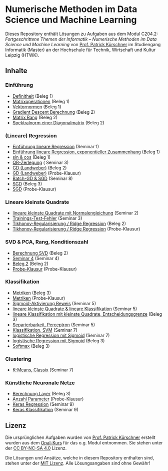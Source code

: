 # Numerische Methoden im Data Science und Machine Learning

Dieses Repository enthält Lösungen zu Aufgaben aus dem Modul C204.2: *Fortgeschrittene Themen der Informatik – Numerische Methoden im Data Science und Machine Learning* von [Prof. Patrick Kürschner](https://mnz.htwk-leipzig.de/mnz/personen/professuren/prof-dr-rer-nat-patrick-kuerschner/) im Studiengang Informatik (Master) an der Hochschule für Technik, Wirtschaft und Kultur Leipzig (HTWK).


## Inhalte

### Einführung

- [Definitheit](./src/tasks/b1/definitheit.ipynb) (Beleg 1)
- [Matrixoperationen](./src/tasks/b1/matrixoperationen.ipynb) (Beleg 1)
- [Vektornormen](./src/tasks/b1/vektornormen.ipynb) (Beleg 1)
- [Gradient Descent Berechnung](./src/tasks/b2/abstiegsverfahren.ipynb) (Beleg 2)
- [Matrix Rang](./src/tasks/b2/rang_matrix.ipynb) (Beleg 2)
- [Spektralnorm einer Diagonalmatrix](./src/tasks/b2/spektralnorm_diagonalmatrix.ipynb) (Beleg 2)

### (Lineare) Regression

- [Einführung lineare Regression](./src/seminars/s01_lin_reg.ipynb) (Seminar 1)
- [Einführung lineare Regression, exponentieller Zusammenhang](./src/tasks/b1/lineare_regression.ipynb) (Beleg 1)
- [sin & cos](./src/tasks/b1/regression_sin_cos.ipynb) (Beleg 1)
- [QR-Zerlegung](./src/seminars/s03_lin_reg_qr.ipynb) ( Seminar 3)
- [GD (Landweber)](./src/tasks/b2/lstsq_regularisierung_landweber.ipynb) (Beleg 2)
- [GD (Landweber)](./src/test_exam/2a_lstsq_tikhonov_gd.ipynb) (Probe-Klausur)
- [Batch-GD & SGD](./src/seminars/s08_lstsq_grad.ipynb) (Seminar 8)
- [SGD](./src/tasks/b3/sgd.ipynb) (Beleg 3)
- [SGD](./src/test_exam/3b_sgd.ipynb) (Probe-Klausur)

### Lineare kleinste Quadrate

- [lineare kleinste Quadrate mit Normalengleichung](./src/seminars/s02_lin_lstsq.ipynb) (Seminar 2)
- [Trainings-Test-Fehler](./src/seminars/s03_train_test_fehler.ipynb) (Seminar 3)
- [Tikhonov-Regularisierung / Ridge Regression](./src/tasks/b2/lstsq_regularisierung_landweber.ipynb) (Beleg 2)
- [Tikhonov-Regularisierung / Ridge Regression](./src/test_exam/2a_lstsq_tikhonov_gd.ipynb) (Probe-Klausur)

### SVD & PCA, Rang, Konditionszahl

- [Berechnung SVD](./src/tasks/b2/svd.ipynb) (Beleg 2)
- [Seminar 4](./src/seminars/s04_svd_pca.ipynb) (Seminar 4)
- [Beleg 2](./src/tasks/b2/rank_pca.ipynb) (Beleg 2)
- [Probe-Klausur](./src/test_exam/2b_svd_rang_pca.ipynb) (Probe-Klausur)

### Klassifikation

- [Metriken](./src/tasks/b3/metriken.ipynb) (Beleg 3)
- [Metriken](./src/test_exam/3a_metriken.ipynb) (Probe-Klausur)
- [Sigmoid-Aktivierung Beweis](./src/seminars/s05_aktivierungsfunktion.ipynb) (Seminar 5)
- [lineare kleinste Quadrate & lineare Klassifikation](./src/seminars/s05_lineare_klassifikatoren.ipynb) (Seminar 5)
- [lineare Klassifikation mit kleinste Quadrate, Entscheidungsgrenze](./src/tasks/b3/lin_klass_log_regr.ipynb) (Beleg 3)
- [Separierbarkeit, Perceptron](./src/seminars/s05_perceptron.ipynb) (Seminar 5)
- [Klassifikation, SVM](./src/seminars/s07_klassifikation.ipynb) (Seminar 7)
- [logistische Regression mit Sigmoid](./src/seminars/s07_klassifikation.ipynb) (Seminar 7)
- [logistische Regression mit Sigmoid](./src/tasks/b3/lin_klass_log_regr.ipynb) (Beleg 3)
- [Softmax](./src/tasks/b3/softmax.ipynb) (Beleg 3)

### Clustering

- [K-Means, Classix](./src/seminars/s07_clustering.ipynb) (Seminar 7)

### Künstliche Neuronale Netze

- [Berechnung Layer](./src/tasks/b3/knn.ipynb) (Beleg 3)
- [Anzahl Parameter](./src/test_exam/1c_knn_param.ipynb) (Probe-Klausur)
- [Keras Regression](./src/seminars/s09_knn_boston.ipynb) (Seminar 9)
- [Keras Klassifikation](./src/seminars/s09_knn.ipynb) (Seminar 9)


## Lizenz

Die ursprünglichen Aufgaben wurden von [Prof. Patrick Kürschner](https://mnz.htwk-leipzig.de/mnz/personen/professuren/prof-dr-rer-nat-patrick-kuerschner/) erstellt wurden aus dem [Opal-Kurs](https://bildungsportal.sachsen.de/opal/auth/RepositoryEntry/41943891968/CourseNode/1708572546306525011?18) für das o.g. Modul entnommen. Sie stehen unter der [CC BY-NC-SA 4.0](https://creativecommons.org/licenses/by-nc-sa/4.0/) Lizenz.

Die Lösungen und Ansätze, welche in diesem Repository enthalten sind, stehen unter der [MIT Lizenz](./LICENSE). Alle Lösungsangaben sind ohne Gewähr!
